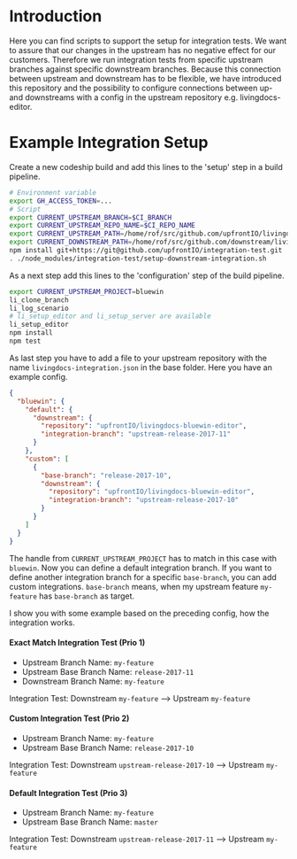 # Introduction

Here you can find scripts to support the setup for integration tests.
We want to assure that our changes in the upstream has no negative effect for our customers. Therefore we run integration tests from specific upstream branches against specific downstream branches. Because this connection between upstream and downstream has to be flexible, we have introduced this repository and the possibility to configure connections between up- and downstreams with a config in the upstream repository e.g. livingdocs-editor.

# Example Integration Setup

Create a new codeship build and add this lines to the 'setup' step in a build pipeline.

```bash
# Environment variable
export GH_ACCESS_TOKEN=...
# Script
export CURRENT_UPSTREAM_BRANCH=$CI_BRANCH
export CURRENT_UPSTREAM_REPO_NAME=$CI_REPO_NAME
export CURRENT_UPSTREAM_PATH=/home/rof/src/github.com/upfrontIO/livingdocs-editor
export CURRENT_DOWNSTREAM_PATH=/home/rof/src/github.com/downstream/livingdocs-editor
npm install git+https://git@github.com/upfrontIO/integration-test.git
. ./node_modules/integration-test/setup-downstream-integration.sh
```

As a next step add this lines to the 'configuration' step of the build pipeline.

```bash
export CURRENT_UPSTREAM_PROJECT=bluewin
li_clone_branch
li_log_scenario
# li_setup_editor and li_setup_server are available
li_setup_editor
npm install
npm test
```

As last step you have to add a file to your upstream repository with the name `livingdocs-integration.json` in the base folder. Here you have an example config.

```json
{
  "bluewin": {
    "default": {
      "downstream": {
        "repository": "upfrontIO/livingdocs-bluewin-editor",
        "integration-branch": "upstream-release-2017-11"
      }
    },
    "custom": [
      {
        "base-branch": "release-2017-10",
        "downstream": {
          "repository": "upfrontIO/livingdocs-bluewin-editor",
          "integration-branch": "upstream-release-2017-10"
        }
      }
    ]
  }
}
```

The handle from `CURRENT_UPSTREAM_PROJECT` has to match in this case with `bluewin`. Now you can define a default integration branch. If you want to define another integration branch for a specific `base-branch`, you can add custom integrations. `base-branch` means, when my upstream feature `my-feature` has `base-branch` as target.

I show you with some example based on the preceding config, how the integration works.

#### Exact Match Integration Test (Prio 1)

* Upstream Branch Name: `my-feature`
* Upstream Base Branch Name: `release-2017-11`
* Downstream Branch Name: `my-feature`

Integration Test: Downstream `my-feature` --> Upstream `my-feature`

#### Custom Integration Test (Prio 2)

* Upstream Branch Name: `my-feature`
* Upstream Base Branch Name: `release-2017-10`

Integration Test: Downstream `upstream-release-2017-10` --> Upstream `my-feature`

#### Default Integration Test (Prio 3)

* Upstream Branch Name: `my-feature`
* Upstream Base Branch Name: `master`

Integration Test: Downstream `upstream-release-2017-11` --> Upstream `my-feature`
